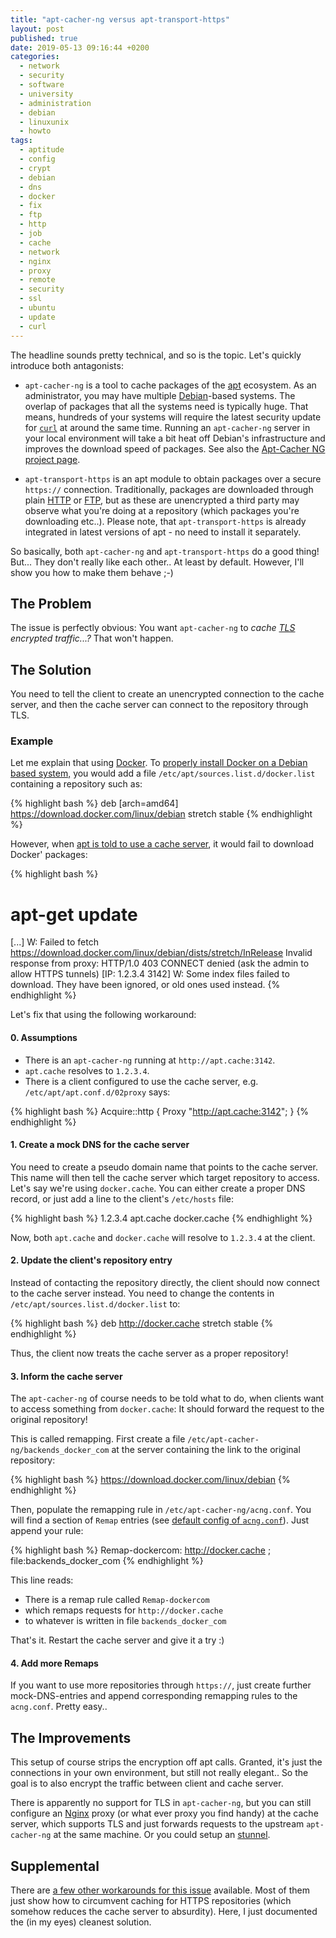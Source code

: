 ```yaml
---
title: "apt-cacher-ng versus apt-transport-https"
layout: post
published: true
date: 2019-05-13 09:16:44 +0200
categories:
  - network
  - security
  - software
  - university
  - administration
  - debian
  - linuxunix
  - howto
tags:
  - aptitude
  - config
  - crypt
  - debian
  - dns
  - docker
  - fix
  - ftp
  - http
  - job
  - cache
  - network
  - nginx
  - proxy
  - remote
  - security
  - ssl
  - ubuntu
  - update
  - curl
---
```



The headline sounds pretty technical, and so is the topic.
Let's quickly introduce both antagonists:


* `apt-cacher-ng` is a tool to cache packages of the [apt](https://wiki.debian.org/Apt) ecosystem. As an administrator, you may have multiple [Debian](https://www.debian.org/)-based systems. The overlap of packages that all the systems need is typically huge. That means, hundreds of your systems will require the latest security update for [`curl`](https://curl.haxx.se/) at around the same time. Running an `apt-cacher-ng` server in your local environment will take a bit heat off Debian's infrastructure and improves the download speed of packages. See also the [Apt-Cacher NG project page](https://www.unix-ag.uni-kl.de/~bloch/acng/).

* `apt-transport-https` is an apt module to obtain packages over a secure `https://` connection. Traditionally, packages are downloaded through plain [HTTP](https://en.wikipedia.org/wiki/Hypertext_Transfer_Protocol) or [FTP](https://en.wikipedia.org/wiki/File_Transfer_Protocol), but as these are unencrypted a third party may observe what you're doing at a repository (which packages you're downloading etc..). Please note, that `apt-transport-https` is already integrated in latest versions of apt - no need to install it separately.


So basically, both `apt-cacher-ng` and `apt-transport-https` do a good thing! But... They don't really like each other.. At least by default. However, I'll show you how to make them behave ;-)


## The Problem

The issue is perfectly obvious: You want `apt-cacher-ng` to *cache [TLS](https://en.wikipedia.org/wiki/Transport_Layer_Security) encrypted traffic...?* That won't happen.

## The Solution


You need to tell the client to create an unencrypted connection to the cache server, and then the cache server can connect to the repository through TLS.

### Example

Let me explain that using [Docker](https://www.docker.com/).
To [properly install Docker on a Debian based system,](https://docs.docker.com/install/linux/docker-ce/debian/) you would add a file `/etc/apt/sources.list.d/docker.list` containing a repository such as:

{% highlight bash %}
deb [arch=amd64] https://download.docker.com/linux/debian stretch stable
{% endhighlight %}

However, when [apt is told to use a cache server](https://www.unix-ag.uni-kl.de/~bloch/acng/html/config-servquick.html#config-client), it would fail to download Docker' packages:

{% highlight bash %}
# apt-get update
[...]
W: Failed to fetch https://download.docker.com/linux/debian/dists/stretch/InRelease  Invalid response from proxy: HTTP/1.0 403 CONNECT denied (ask the admin to allow HTTPS tunnels)     [IP: 1.2.3.4 3142]
W: Some index files failed to download. They have been ignored, or old ones used instead.
{% endhighlight %}


Let's fix that using the following workaround:

#### 0. Assumptions

* There is an `apt-cacher-ng` running at `http://apt.cache:3142`.
* `apt.cache` resolves to `1.2.3.4`.
* There is a client configured to use the cache server, e.g. `/etc/apt/apt.conf.d/02proxy` says:

{% highlight bash %}
Acquire::http { Proxy "http://apt.cache:3142"; }
{% endhighlight %}

#### 1. Create a mock DNS for the cache server

You need to create a pseudo domain name that points to the cache server. This name will then tell the cache server which target repository to access.
Let's say we're using `docker.cache`.
You can either create a proper DNS record, or just add a line to the client's `/etc/hosts` file:

{% highlight bash %}
1.2.3.4 apt.cache docker.cache
{% endhighlight %}

Now, both `apt.cache` and `docker.cache` will resolve to `1.2.3.4` at the client.


#### 2. Update the client's repository entry

Instead of contacting the repository directly, the client should now connect to the cache server instead.
You need to change the contents in `/etc/apt/sources.list.d/docker.list` to:

{% highlight bash %}
deb http://docker.cache stretch stable
{% endhighlight %}

Thus, the client now treats the cache server as a proper repository!

#### 3. Inform the cache server

The `apt-cacher-ng` of course needs to be told what to do, when clients want to access something from `docker.cache`: It should forward the request to the original repository!

This is called remapping. First create a file `/etc/apt-cacher-ng/backends_docker_com` at the server containing the link to the original repository:

{% highlight bash %}
https://download.docker.com/linux/debian
{% endhighlight %}

Then, populate the remapping rule in `/etc/apt-cacher-ng/acng.conf`. You will find a section of `Remap` entries (see [default config of `acng.conf`](https://github.com/Efreak/apt-cacher-ng/blob/c46918435a4d6f92df2b1c66718c7a8ab770055b/conf/acng.conf#L51)). Just append your rule:

{% highlight bash %}
Remap-dockercom: http://docker.cache ; file:backends_docker_com
{% endhighlight %}

This line reads:

* There is a remap rule called `Remap-dockercom`
* which remaps requests for `http://docker.cache`
* to whatever is written in file `backends_docker_com`

That's it. Restart the cache server and give it a try :)


#### 4. Add more Remaps

If you want to use more repositories through `https://`, just create further mock-DNS-entries and append corresponding remapping rules to the `acng.conf`. Pretty easy..


## The Improvements

This setup of course strips the encryption off apt calls.
Granted, it's just the connections in your own environment, but still not really elegant..
So the goal is to also encrypt the traffic between client and cache server.

There is apparently no support for TLS in `apt-cacher-ng`, but you can still configure an [Nginx](https://nginx.org) proxy (or what ever proxy you find handy) at the cache server, which supports TLS and just forwards requests to the upstream `apt-cacher-ng` at the same machine. Or you could setup an [stunnel](https://www.stunnel.org/).




## Supplemental



There are [a few other workarounds for this issue](https://www.unix-ag.uni-kl.de/~bloch/acng/html/howtos.html#ssluse) available. Most of them just show how to circumvent caching for HTTPS repositories (which somehow reduces the cache server to absurdity). Here, I just documented the (in my eyes) cleanest solution.

